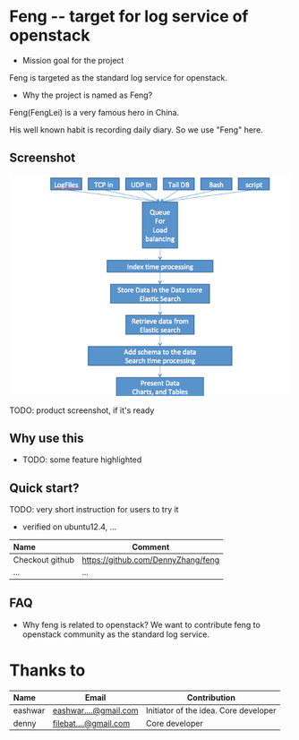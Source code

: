 Feng -- target for log service of openstack
=========
- Mission goal for the project 

Feng is targeted as the standard log service for openstack.

- Why the project is named as Feng? 

Feng(FengLei) is a very famous hero in China. 

His well known habit is recording daily diary. So we use "Feng" here.

## Screenshot
![](./images/design1.png)

TODO: product screenshot, if it's ready

## Why use this
- TODO: some feature highlighted

## Quick start?
TODO: very short instruction for users to try it

- verified on ubuntu12.4, ...

| Name | Comment |
|:-----------------|----|
| Checkout github | https://github.com/DennyZhang/feng |
|... | ...|

## FAQ
- Why feng is related to openstack?
We want to contribute feng to openstack community as the standard log service.

# Thanks to

| Name | Email | Contribution |
|:--------|---------------|------------------|
|eashwar | eashwar....@gmail.com | Initiator of the idea. Core developer |
|denny | filebat....@gmail.com | Core developer |
